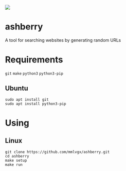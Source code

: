 ![](https://tenor.com/view/5opka-%D1%84%D1%83%D0%B3%D0%B0%D1%82%D0%B2-%D0%BF%D1%8F%D1%82%D0%B5%D1%80%D0%BA%D0%B0-gif-27325230)
# ashberry
A tool for searching websites by generating random URLs
# Requirements
`git` `make` `python3` `python3-pip`
## Ubuntu
`sudo apt install git`\
`sudo apt install python3-pip`
# Using
## Linux
`git clone https://github.com/mmlvgx/ashberry.git`\
`cd ashberry`\
`make setup`\
`make run`
